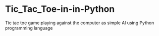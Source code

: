 # Tic_Tac_Toe-in-in-Python
 Tic tac toe game playing against the computer as simple AI using Python programming language 

